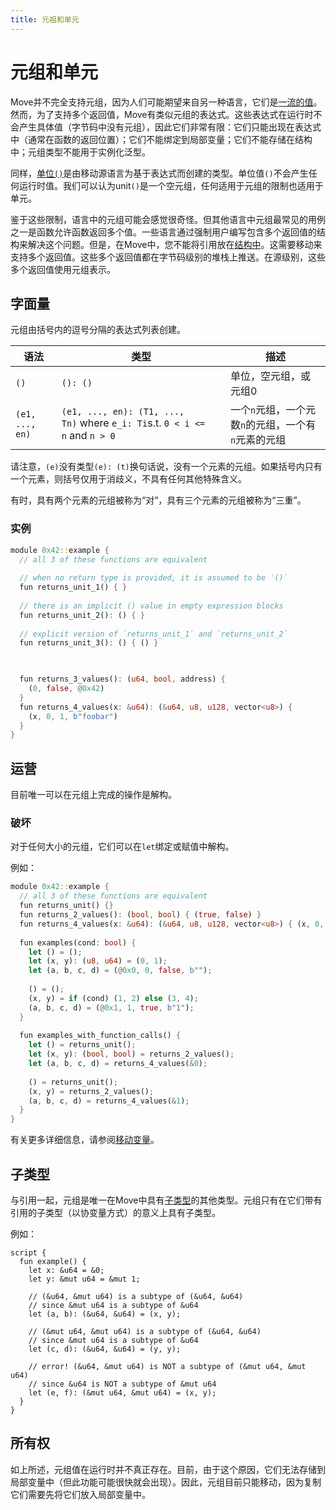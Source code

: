 ```yaml
---
title: 元祖和单元
---
```

# 元组和单元

Move并不完全支持元组，因为人们可能期望来自另一种语言，它们是[一流的值](https://en.wikipedia.org/wiki/First-class_citizen)。然而，为了支持多个返回值，Move有类似元组的表达式。这些表达式在运行时不会产生具体值（字节码中没有元组），因此它们非常有限：它们只能出现在表达式中（通常在函数的返回位置）；它们不能绑定到局部变量；它们不能存储在结构中；元组类型不能用于实例化泛型。

同样，[单位`()`](https://en.wikipedia.org/wiki/Unit_type)是由移动源语言为基于表达式而创建的类型。单位值`()`不会产生任何运行时值。我们可以认为unit`()`是一个空元组，任何适用于元组的限制也适用于单元。

鉴于这些限制，语言中的元组可能会感觉很奇怪。但其他语言中元组最常见的用例之一是函数允许函数返回多个值。一些语言通过强制用户编写包含多个返回值的结构来解决这个问题。但是，在Move中，您不能将引用放在[结构中](https://aptos.guide/en/build/smart-contracts/book/structs-and-resources)。这需要移动来支持多个返回值。这些多个返回值都在字节码级别的堆栈上推送。在源级别，这些多个返回值使用元组表示。

## 字面量

元组由括号内的逗号分隔的表达式列表创建。

|语法|类型|描述|
|---|---|---|
|`()`|`(): ()`|单位，空元组，或元组0|
|`(e1, ..., en)`|`(e1, ..., en): (T1, ..., Tn)` where `e_i: Ti`s.t. `0 < i <= n` and `n > 0`|一个`n`元组，一个元数`n`的元组，一个有`n`元素的元组|

请注意，`(e)`没有类型`(e): (t)`换句话说，没有一个元素的元组。如果括号内只有一个元素，则括号仅用于消歧义，不具有任何其他特殊含义。

有时，具有两个元素的元组被称为“对”，具有三个元素的元组被称为“三重”。

### 实例

```rust
module 0x42::example {
  // all 3 of these functions are equivalent
 
  // when no return type is provided, it is assumed to be `()`
  fun returns_unit_1() { }
 
  // there is an implicit () value in empty expression blocks
  fun returns_unit_2(): () { }
 
  // explicit version of `returns_unit_1` and `returns_unit_2`
  fun returns_unit_3(): () { () }
 


  fun returns_3_values(): (u64, bool, address) {
    (0, false, @0x42)
  }
  fun returns_4_values(x: &u64): (&u64, u8, u128, vector<u8>) {
    (x, 0, 1, b"foobar")
  }
}
```

## 运营[](https://aptos.guide/en/build/smart-contracts/book/tuples#operations)

目前唯一可以在元组上完成的操作是解构。

### 破坏[](https://aptos.guide/en/build/smart-contracts/book/tuples#destructuring)

对于任何大小的元组，它们可以在`let`绑定或赋值中解构。

例如：

```rust
module 0x42::example {
  // all 3 of these functions are equivalent
  fun returns_unit() {}
  fun returns_2_values(): (bool, bool) { (true, false) }
  fun returns_4_values(x: &u64): (&u64, u8, u128, vector<u8>) { (x, 0, 1, b"foobar") }
 
  fun examples(cond: bool) {
    let () = ();
    let (x, y): (u8, u64) = (0, 1);
    let (a, b, c, d) = (@0x0, 0, false, b"");
 
    () = ();
    (x, y) = if (cond) (1, 2) else (3, 4);
    (a, b, c, d) = (@0x1, 1, true, b"1");
  }
 
  fun examples_with_function_calls() {
    let () = returns_unit();
    let (x, y): (bool, bool) = returns_2_values();
    let (a, b, c, d) = returns_4_values(&0);
 
    () = returns_unit();
    (x, y) = returns_2_values();
    (a, b, c, d) = returns_4_values(&1);
  }
}
```

有关更多详细信息，请参阅[移动变量](https://aptos.guide/en/build/smart-contracts/book/variables)。

## 子类型[](https://aptos.guide/en/build/smart-contracts/book/tuples#subtyping)

与引用一起，元组是唯一在Move中具有[子类型](https://en.wikipedia.org/wiki/Subtyping)的其他类型。元组只有在它们带有引用的子类型（以协变量方式）的意义上具有子类型。

例如：

```
script {
  fun example() {
    let x: &u64 = &0;
    let y: &mut u64 = &mut 1;
 
    // (&u64, &mut u64) is a subtype of (&u64, &u64)
    // since &mut u64 is a subtype of &u64
    let (a, b): (&u64, &u64) = (x, y);
 
    // (&mut u64, &mut u64) is a subtype of (&u64, &u64)
    // since &mut u64 is a subtype of &u64
    let (c, d): (&u64, &u64) = (y, y);
 
    // error! (&u64, &mut u64) is NOT a subtype of (&mut u64, &mut u64)
    // since &u64 is NOT a subtype of &mut u64
    let (e, f): (&mut u64, &mut u64) = (x, y);
  }
}
```

## 所有权[](https://aptos.guide/en/build/smart-contracts/book/tuples#ownership)

如上所述，元组值在运行时并不真正存在。目前，由于这个原因，它们无法存储到局部变量中（但此功能可能很快就会出现）。因此，元组目前只能移动，因为复制它们需要先将它们放入局部变量中。